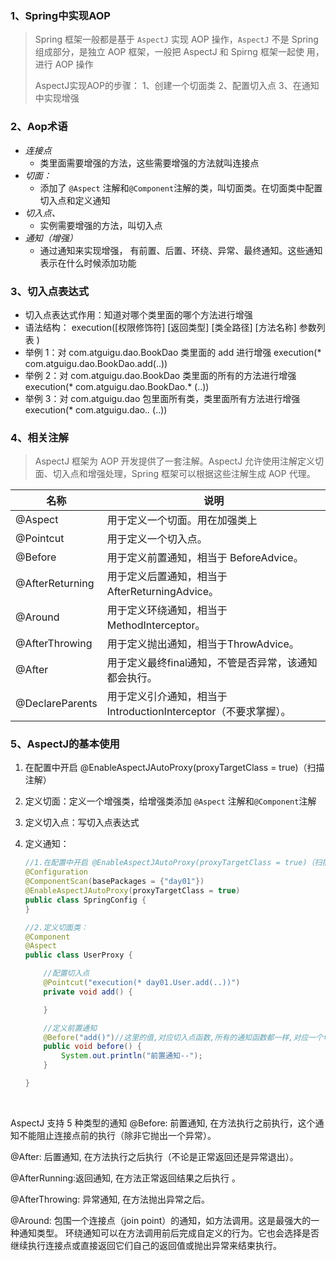 





### 1、Spring中实现AOP

> Spring 框架一般都是基于 `AspectJ` 实现 AOP 操作，`AspectJ` 不是 Spring 组成部分，是独立 AOP 框架，一般把 AspectJ 和 Spirng 框架一起使 用，进行 AOP 操作
>
> AspectJ实现AOP的步骤： 1、创建一个切面类   2、配置切入点  3、在通知中实现增强

### 2、Aop术语

- *连接点*
  - 类里面需要增强的方法，这些需要增强的方法就叫连接点
- *切面：*
  - 添加了 `@Aspect` 注解和`@Component`注解的类，叫切面类。在切面类中配置切入点和定义通知
- *切入点、*
  - 实例需要增强的方法，叫切入点
- *通知（增强）*
  - 通过通知来实现增强，  有前置、后置、环绕、异常、最终通知。这些通知表示在什么时候添加功能

### 3、切入点表达式

- 切入点表达式作用：知道对哪个类里面的哪个方法进行增强
- 语法结构： execution([权限修饰符] [返回类型] [类全路径] [方法名称] 参数列表 )
- 举例 1：对 com.atguigu.dao.BookDao 类里面的 add 进行增强 execution(* com.atguigu.dao.BookDao.add(..))
- 举例 2：对 com.atguigu.dao.BookDao 类里面的所有的方法进行增强 execution(* com.atguigu.dao.BookDao.* (..))
- 举例 3：对 com.atguigu.dao 包里面所有类，类里面所有方法进行增强 execution(* com.atguigu.dao.*.* (..))

### 4、相关注解

> AspectJ 框架为 AOP 开发提供了一套注解。AspectJ 允许使用注解定义切面、切入点和增强处理，Spring 框架可以根据这些注解生成 AOP 代理。

| 名称            | 说明                                                         |
| --------------- | ------------------------------------------------------------ |
| @Aspect         | 用于定义一个切面。用在加强类上                               |
| @Pointcut       | 用于定义一个切入点。                                         |
| @Before         | 用于定义前置通知，相当于 BeforeAdvice。                      |
| @AfterReturning | 用于定义后置通知，相当于 AfterReturningAdvice。              |
| @Around         | 用于定义环绕通知，相当于MethodInterceptor。                  |
| @AfterThrowing  | 用于定义抛出通知，相当于ThrowAdvice。                        |
| @After          | 用于定义最终final通知，不管是否异常，该通知都会执行。        |
| @DeclareParents | 用于定义引介通知，相当于IntroductionInterceptor（不要求掌握）。 |

### 5、AspectJ的基本使用

1. 在配置中开启 @EnableAspectJAutoProxy(proxyTargetClass = true)（扫描注解）

2. 定义切面：定义一个增强类，给增强类添加 `@Aspect` 注解和`@Component`注解

3. 定义切入点：写切入点表达式

4. 定义通知：

   ```java
   //1.在配置中开启 @EnableAspectJAutoProxy(proxyTargetClass = true)（扫描注解）
   @Configuration
   @ComponentScan(basePackages = {"day01"})
   @EnableAspectJAutoProxy(proxyTargetClass = true)
   public class SpringConfig {
   }
   
   //2.定义切面类：
   @Component
   @Aspect
   public class UserProxy {
   
       //配置切入点
       @Pointcut("execution(* day01.User.add(..))")
       private void add() {
   
       }
   
       //定义前置通知
       @Before("add()")//这里的值,对应切入点函数,所有的通知函数都一样,对应一个切入点函数
       public void before() {
           System.out.println("前置通知--");
       }
   
   }
   
   ```

​	



AspectJ 支持 5 种类型的通知
@Before: 前置通知, 在方法执行之前执行，这个通知不能阻止连接点前的执行（除非它抛出一个异常）。

@After: 后置通知, 在方法执行之后执行（不论是正常返回还是异常退出）。

@AfterRunning:返回通知, 在方法正常返回结果之后执行 。

@AfterThrowing: 异常通知, 在方法抛出异常之后。

@Around: 包围一个连接点（join point）的通知，如方法调用。这是最强大的一种通知类型。 环绕通知可以在方法调用前后完成自定义的行为。它也会选择是否继续执行连接点或直接返回它们自己的返回值或抛出异常来结束执行。
